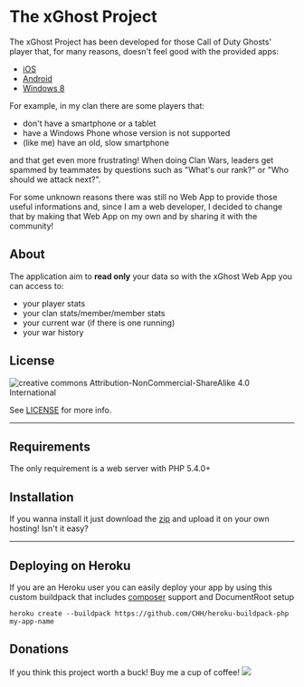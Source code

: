 # The xGhost Project

The xGhost Project has been developed for those Call of Duty Ghosts' player that, for many reasons, doesn't feel good with the provided apps:

* [iOS](https://itunes.apple.com/en/app/call-of-duty/id733712309)
* [Android](https://play.google.com/store/apps/details?id=com.activision.callofduty.mobile)
* [Windows 8](http://apps.microsoft.com/windows/en-us/app/call-of-duty/1fa9f76d-41de-40e6-bb04-8ee90182c1b9)

For example, in my clan there are some players that:

- don't have a smartphone or a tablet
- have a Windows Phone whose version is not supported
- (like me) have an old, slow smartphone

and that get even more frustrating!
When doing Clan Wars, leaders get spammed by teammates by questions such as "What's our rank?" or "Who should we attack next?".

For some unknown reasons there was still no Web App to provide those useful informations and, since I am a web developer, I decided to change that by making  that Web App on my own and by sharing it with the community!

## About

The application aim to __read only__ your data so with the xGhost Web App you can access to:
- your player stats
- your clan stats/member/member stats
- your current war (if there is one running)
- your war history

## License

![creative commons Attribution-NonCommercial-ShareAlike 4.0 International](http://i.creativecommons.org/l/by-nc-sa/3.0/nl/88x31.png)

See [LICENSE](https://github.com/xkraty/xghost/blob/master/LICENSE) for more info.

***

## Requirements
The only requirement is a web server with PHP 5.4.0+

## Installation
If you wanna install it just download the [zip](https://github.com/xkraty/xghost/zipball/master) and upload it on your own hosting! Isn't it easy?

***
## Deploying on Heroku

If you are an Heroku user you can easily deploy your app by using this custom buildpack that includes [composer](https://getcomposer.org/) support and DocumentRoot setup

```
heroku create --buildpack https://github.com/CHH/heroku-buildpack-php my-app-name
```

## Donations

If you think this project worth a buck! Buy me a cup of coffee!
[![](https://www.paypalobjects.com/en_US/i/btn/btn_donate_LG.gif)](http://goo.gl/6m2iJ1)
